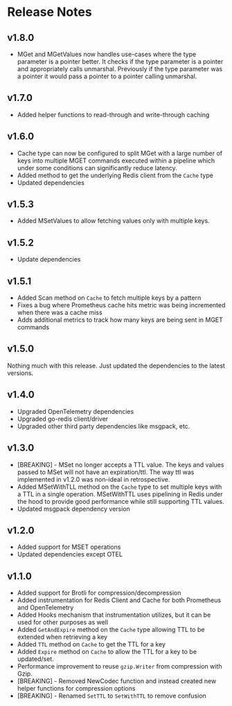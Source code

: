 # Release Notes

## v1.8.0

* MGet and MGetValues now handles use-cases where the type parameter is a pointer better. It checks if the type parameter is a pointer and appropriately calls unmarshal. Previously if the type parameter was a pointer it would pass a pointer to a pointer calling unmarshal.

## v1.7.0

* Added helper functions to read-through and write-through caching

## v1.6.0

* Cache type can now be configured to split MGet with a large number of keys into multiple MGET commands executed within a pipeline which under some conditions can significantly reduce latency.
* Added method to get the underlying Redis client from the `Cache` type
* Updated dependencies

## v1.5.3

* Added MSetValues to allow fetching values only with multiple keys.

## v1.5.2

* Update dependencies

## v1.5.1

* Added Scan method on `Cache` to fetch multiple keys by a pattern
* Fixes a bug where Prometheus cache hits metric was being incremented when there was a cache miss
* Adds additional metrics to track how many keys are being sent in MGET commands

## v1.5.0

Nothing much with this release. Just updated the dependencies to the latest versions.

## v1.4.0

* Upgraded OpenTelemetry dependencies
* Upgraded go-redis client/driver
* Upgraded other third party dependencies like msgpack, etc.

## v1.3.0

* [BREAKING] - MSet no longer accepts a TTL value. The keys and values passed to MSet will not have an expiration/ttl. The way ttl was implemented in v1.2.0 was non-ideal in retrospective.
* Added MSetWithTLL method on the `Cache` type to set multiple keys with a TTL in a single operation. MSetWithTTL uses pipelining in Redis under the hood to provide good performance while still supporting TTL values.
* Updated msgpack dependency version

## v1.2.0

* Added support for MSET operations
* Updated dependencies except OTEL

## v1.1.0

* Added support for Brotli for compression/decompression
* Added instrumentation for Redis Client and Cache for both Prometheus and OpenTelemetry
* Added Hooks mechanism that instrumentation utilizes, but it can be used for other purposes as well
* Added `GetAndExpire` method on the `Cache` type allowing TTL to be extended when retrieving a key
* Added `TTL` method on `Cache` to get the TTL for a key
* Added `Expire` method on `Cache` to allow the TTL for a key to be updated/set.
* Performance improvement to reuse `gzip.Writer` from compression with Gzip.
* [BREAKING] - Removed NewCodec function and instead created new helper functions for compression options
* [BREAKING] - Renamed `SetTTL` to `SetWithTTL` to remove confusion
